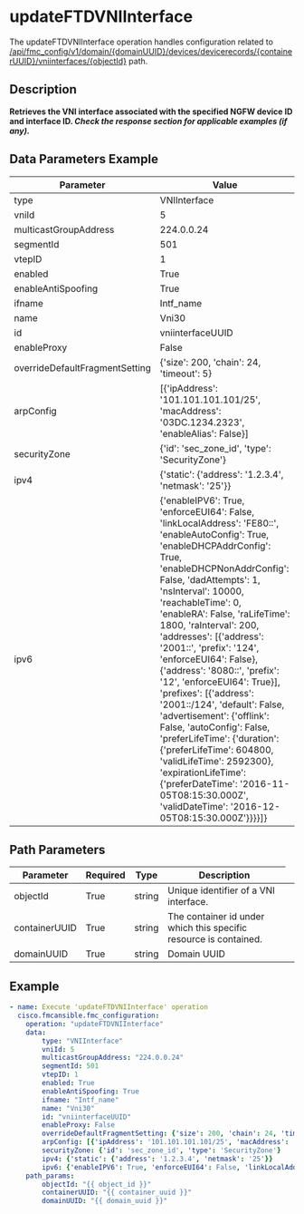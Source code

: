 # updateFTDVNIInterface

The updateFTDVNIInterface operation handles configuration related to [/api/fmc_config/v1/domain/{domainUUID}/devices/devicerecords/{containerUUID}/vniinterfaces/{objectId}](/paths//api/fmc_config/v1/domain/{domain_uuid}/devices/devicerecords/{container_uuid}/vniinterfaces/{object_id}.md) path.&nbsp;
## Description
**Retrieves the VNI interface associated with the specified NGFW device ID and interface ID. _Check the response section for applicable examples (if any)._**

## Data Parameters Example
| Parameter | Value |
| --------- | -------- |
| type | VNIInterface |
| vniId | 5 |
| multicastGroupAddress | 224.0.0.24 |
| segmentId | 501 |
| vtepID | 1 |
| enabled | True |
| enableAntiSpoofing | True |
| ifname | Intf_name |
| name | Vni30 |
| id | vniinterfaceUUID |
| enableProxy | False |
| overrideDefaultFragmentSetting | {'size': 200, 'chain': 24, 'timeout': 5} |
| arpConfig | [{'ipAddress': '101.101.101.101/25', 'macAddress': '03DC.1234.2323', 'enableAlias': False}] |
| securityZone | {'id': 'sec_zone_id', 'type': 'SecurityZone'} |
| ipv4 | {'static': {'address': '1.2.3.4', 'netmask': '25'}} |
| ipv6 | {'enableIPV6': True, 'enforceEUI64': False, 'linkLocalAddress': 'FE80::', 'enableAutoConfig': True, 'enableDHCPAddrConfig': True, 'enableDHCPNonAddrConfig': False, 'dadAttempts': 1, 'nsInterval': 10000, 'reachableTime': 0, 'enableRA': False, 'raLifeTime': 1800, 'raInterval': 200, 'addresses': [{'address': '2001::', 'prefix': '124', 'enforceEUI64': False}, {'address': '8080::', 'prefix': '12', 'enforceEUI64': True}], 'prefixes': [{'address': '2001::/124', 'default': False, 'advertisement': {'offlink': False, 'autoConfig': False, 'preferLifeTime': {'duration': {'preferLifeTime': 604800, 'validLifeTime': 2592300}, 'expirationLifeTime': {'preferDateTime': '2016-11-05T08:15:30.000Z', 'validDateTime': '2016-12-05T08:15:30.000Z'}}}}]} |

## Path Parameters
| Parameter | Required | Type | Description |
| --------- | -------- | ---- | ----------- |
| objectId | True | string <td colspan=3> Unique identifier of a VNI interface. |
| containerUUID | True | string <td colspan=3> The container id under which this specific resource is contained. |
| domainUUID | True | string <td colspan=3> Domain UUID |

## Example
```yaml
- name: Execute 'updateFTDVNIInterface' operation
  cisco.fmcansible.fmc_configuration:
    operation: "updateFTDVNIInterface"
    data:
        type: "VNIInterface"
        vniId: 5
        multicastGroupAddress: "224.0.0.24"
        segmentId: 501
        vtepID: 1
        enabled: True
        enableAntiSpoofing: True
        ifname: "Intf_name"
        name: "Vni30"
        id: "vniinterfaceUUID"
        enableProxy: False
        overrideDefaultFragmentSetting: {'size': 200, 'chain': 24, 'timeout': 5}
        arpConfig: [{'ipAddress': '101.101.101.101/25', 'macAddress': '03DC.1234.2323', 'enableAlias': False}]
        securityZone: {'id': 'sec_zone_id', 'type': 'SecurityZone'}
        ipv4: {'static': {'address': '1.2.3.4', 'netmask': '25'}}
        ipv6: {'enableIPV6': True, 'enforceEUI64': False, 'linkLocalAddress': 'FE80::', 'enableAutoConfig': True, 'enableDHCPAddrConfig': True, 'enableDHCPNonAddrConfig': False, 'dadAttempts': 1, 'nsInterval': 10000, 'reachableTime': 0, 'enableRA': False, 'raLifeTime': 1800, 'raInterval': 200, 'addresses': [{'address': '2001::', 'prefix': '124', 'enforceEUI64': False}, {'address': '8080::', 'prefix': '12', 'enforceEUI64': True}], 'prefixes': [{'address': '2001::/124', 'default': False, 'advertisement': {'offlink': False, 'autoConfig': False, 'preferLifeTime': {'duration': {'preferLifeTime': 604800, 'validLifeTime': 2592300}, 'expirationLifeTime': {'preferDateTime': '2016-11-05T08:15:30.000Z', 'validDateTime': '2016-12-05T08:15:30.000Z'}}}}]}
    path_params:
        objectId: "{{ object_id }}"
        containerUUID: "{{ container_uuid }}"
        domainUUID: "{{ domain_uuid }}"

```